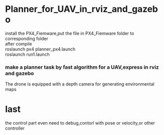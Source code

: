 # Planner_for_UAV_in_rviz_and_gazebo

install the PX4_Fiemware,put the file in PX4_Fiemware folder to corresponding folder  
after compile   
roslaunch px4 planner_px4.launch  
roslaunch run1.launch  


### make a planner task by fast algorithm for a UAV,express in rviz and gazebo
The drone is equipped with a depth camera for generating environmental maps

# last

the control part even need to debug,contorl with pose or velocity,or other controller
